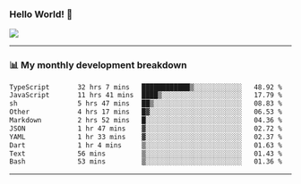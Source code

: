 ### Hello World! 👋

<a>
  <img align="center" src="https://github-readme-stats.vercel.app/api?username=megatunger&count_private=true&include_all_commits=true&bg_color=30,56CCF2,2F80ED&title_color=fff&text_color=fff" />
</a>

------
### 📊 My monthly development breakdown

<!--START_SECTION:waka-->

```txt
TypeScript       32 hrs 7 mins   ████████████▒░░░░░░░░░░░░   48.92 %
JavaScript       11 hrs 41 mins  ████▒░░░░░░░░░░░░░░░░░░░░   17.79 %
sh               5 hrs 47 mins   ██▒░░░░░░░░░░░░░░░░░░░░░░   08.83 %
Other            4 hrs 17 mins   █▓░░░░░░░░░░░░░░░░░░░░░░░   06.53 %
Markdown         2 hrs 52 mins   █░░░░░░░░░░░░░░░░░░░░░░░░   04.36 %
JSON             1 hr 47 mins    ▓░░░░░░░░░░░░░░░░░░░░░░░░   02.72 %
YAML             1 hr 33 mins    ▓░░░░░░░░░░░░░░░░░░░░░░░░   02.37 %
Dart             1 hr 4 mins     ▒░░░░░░░░░░░░░░░░░░░░░░░░   01.63 %
Text             56 mins         ▒░░░░░░░░░░░░░░░░░░░░░░░░   01.43 %
Bash             53 mins         ▒░░░░░░░░░░░░░░░░░░░░░░░░   01.36 %
```

<!--END_SECTION:waka-->

------
